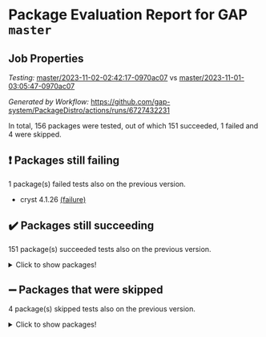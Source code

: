 # Package Evaluation Report for GAP `master`

## Job Properties

*Testing:* [master/2023-11-02-02:42:17-0970ac07](https://github.com/gap-system/PackageDistro/blob/data/reports/master/2023-11-02-02:42:17-0970ac07) vs [master/2023-11-01-03:05:47-0970ac07](https://github.com/gap-system/PackageDistro/blob/data/reports/master/2023-11-01-03:05:47-0970ac07)

*Generated by Workflow:* https://github.com/gap-system/PackageDistro/actions/runs/6727432231

In total, 156 packages were tested, out of which 151 succeeded, 1 failed and 4 were skipped.

## :exclamation: Packages still failing

1 package(s) failed tests also on the previous version.
- cryst 4.1.26 [(failure)](https://github.com/gap-system/PackageDistro/actions/runs/6727432231/job/18285512063)

## :heavy_check_mark: Packages still succeeding

151 package(s) succeeded tests also on the previous version.
<details><summary>Click to show packages!</summary>

- 4ti2interface 2023.02-04 [(success)](https://github.com/gap-system/PackageDistro/actions/runs/6727432231/job/18285505229)
- ace 5.6.2 [(success)](https://github.com/gap-system/PackageDistro/actions/runs/6727432231/job/18285505378)
- aclib 1.3.2 [(success)](https://github.com/gap-system/PackageDistro/actions/runs/6727432231/job/18285505494)
- agt 0.3.1 [(success)](https://github.com/gap-system/PackageDistro/actions/runs/6727432231/job/18285505641)
- alnuth 3.2.1 [(success)](https://github.com/gap-system/PackageDistro/actions/runs/6727432231/job/18285505775)
- anupq 3.3.0 [(success)](https://github.com/gap-system/PackageDistro/actions/runs/6727432231/job/18285505905)
- atlasrep 2.1.7 [(success)](https://github.com/gap-system/PackageDistro/actions/runs/6727432231/job/18285506034)
- autodoc 2023.06.19 [(success)](https://github.com/gap-system/PackageDistro/actions/runs/6727432231/job/18285507707)
- automata 1.15 [(success)](https://github.com/gap-system/PackageDistro/actions/runs/6727432231/job/18285508079)
- automgrp 1.3.2 [(success)](https://github.com/gap-system/PackageDistro/actions/runs/6727432231/job/18285508326)
- autpgrp 1.11 [(success)](https://github.com/gap-system/PackageDistro/actions/runs/6727432231/job/18285508574)
- cap 2023.10-07 [(success)](https://github.com/gap-system/PackageDistro/actions/runs/6727432231/job/18285508958)
- caratinterface 2.3.5 [(success)](https://github.com/gap-system/PackageDistro/actions/runs/6727432231/job/18285509582)
- cddinterface 2022.11.01 [(success)](https://github.com/gap-system/PackageDistro/actions/runs/6727432231/job/18285511039)
- circle 1.6.6 [(success)](https://github.com/gap-system/PackageDistro/actions/runs/6727432231/job/18285511164)
- classicpres 1.22 [(success)](https://github.com/gap-system/PackageDistro/actions/runs/6727432231/job/18285511312)
- cohomolo 1.6.11 [(success)](https://github.com/gap-system/PackageDistro/actions/runs/6727432231/job/18285511434)
- congruence 1.2.5 [(success)](https://github.com/gap-system/PackageDistro/actions/runs/6727432231/job/18285511524)
- corelg 1.56 [(success)](https://github.com/gap-system/PackageDistro/actions/runs/6727432231/job/18285511646)
- crime 1.6 [(success)](https://github.com/gap-system/PackageDistro/actions/runs/6727432231/job/18285511756)
- crisp 1.4.6 [(success)](https://github.com/gap-system/PackageDistro/actions/runs/6727432231/job/18285511861)
- crypting 0.10.4 [(success)](https://github.com/gap-system/PackageDistro/actions/runs/6727432231/job/18285511963)
- crystcat 1.1.10 [(success)](https://github.com/gap-system/PackageDistro/actions/runs/6727432231/job/18285512169)
- ctbllib 1.3.6 [(success)](https://github.com/gap-system/PackageDistro/actions/runs/6727432231/job/18285512282)
- cubefree 1.19 [(success)](https://github.com/gap-system/PackageDistro/actions/runs/6727432231/job/18285512415)
- curlinterface 2.3.2 [(success)](https://github.com/gap-system/PackageDistro/actions/runs/6727432231/job/18285512525)
- cvec 2.8.1 [(success)](https://github.com/gap-system/PackageDistro/actions/runs/6727432231/job/18285512621)
- datastructures 0.3.0 [(success)](https://github.com/gap-system/PackageDistro/actions/runs/6727432231/job/18285512711)
- deepthought 1.0.6 [(success)](https://github.com/gap-system/PackageDistro/actions/runs/6727432231/job/18285512831)
- design 1.8 [(success)](https://github.com/gap-system/PackageDistro/actions/runs/6727432231/job/18285512940)
- difsets 2.3.1 [(success)](https://github.com/gap-system/PackageDistro/actions/runs/6727432231/job/18285513048)
- digraphs 1.6.3 [(success)](https://github.com/gap-system/PackageDistro/actions/runs/6727432231/job/18285513166)
- edim 1.3.7 [(success)](https://github.com/gap-system/PackageDistro/actions/runs/6727432231/job/18285513283)
- example 4.3.4 [(success)](https://github.com/gap-system/PackageDistro/actions/runs/6727432231/job/18285513383)
- examplesforhomalg 2023.10-01 [(success)](https://github.com/gap-system/PackageDistro/actions/runs/6727432231/job/18285513493)
- factint 1.6.3 [(success)](https://github.com/gap-system/PackageDistro/actions/runs/6727432231/job/18285513632)
- ferret 1.0.9 [(success)](https://github.com/gap-system/PackageDistro/actions/runs/6727432231/job/18285513770)
- fga 1.5.0 [(success)](https://github.com/gap-system/PackageDistro/actions/runs/6727432231/job/18285513878)
- fining 1.5.6 [(success)](https://github.com/gap-system/PackageDistro/actions/runs/6727432231/job/18285514022)
- float 1.0.3 [(success)](https://github.com/gap-system/PackageDistro/actions/runs/6727432231/job/18285514140)
- format 1.4.3 [(success)](https://github.com/gap-system/PackageDistro/actions/runs/6727432231/job/18285514254)
- forms 1.2.9 [(success)](https://github.com/gap-system/PackageDistro/actions/runs/6727432231/job/18285514355)
- fplsa 1.2.6 [(success)](https://github.com/gap-system/PackageDistro/actions/runs/6727432231/job/18285514501)
- fr 2.4.12 [(success)](https://github.com/gap-system/PackageDistro/actions/runs/6727432231/job/18285514675)
- francy 2.0.3 [(success)](https://github.com/gap-system/PackageDistro/actions/runs/6727432231/job/18285514783)
- fwtree 1.3 [(success)](https://github.com/gap-system/PackageDistro/actions/runs/6727432231/job/18285514885)
- gapdoc 1.6.6 [(success)](https://github.com/gap-system/PackageDistro/actions/runs/6727432231/job/18285514978)
- gauss 2023.02-04 [(success)](https://github.com/gap-system/PackageDistro/actions/runs/6727432231/job/18285515085)
- gaussforhomalg 2023.10-01 [(success)](https://github.com/gap-system/PackageDistro/actions/runs/6727432231/job/18285515192)
- gbnp 1.0.5 [(success)](https://github.com/gap-system/PackageDistro/actions/runs/6727432231/job/18285515312)
- generalizedmorphismsforcap 2023.08-02 [(success)](https://github.com/gap-system/PackageDistro/actions/runs/6727432231/job/18285515416)
- genss 1.6.8 [(success)](https://github.com/gap-system/PackageDistro/actions/runs/6727432231/job/18285515520)
- gradedmodules 2023.09-01 [(success)](https://github.com/gap-system/PackageDistro/actions/runs/6727432231/job/18285515637)
- gradedringforhomalg 2023.08-01 [(success)](https://github.com/gap-system/PackageDistro/actions/runs/6727432231/job/18285515748)
- grape 4.9.0 [(success)](https://github.com/gap-system/PackageDistro/actions/runs/6727432231/job/18285515866)
- groupoids 1.73 [(success)](https://github.com/gap-system/PackageDistro/actions/runs/6727432231/job/18285515992)
- grpconst 2.6.4 [(success)](https://github.com/gap-system/PackageDistro/actions/runs/6727432231/job/18285516104)
- guarana 0.96.3 [(success)](https://github.com/gap-system/PackageDistro/actions/runs/6727432231/job/18285516219)
- guava 3.18 [(success)](https://github.com/gap-system/PackageDistro/actions/runs/6727432231/job/18285516322)
- hap 1.60 [(success)](https://github.com/gap-system/PackageDistro/actions/runs/6727432231/job/18285516418)
- hapcryst 0.1.15 [(success)](https://github.com/gap-system/PackageDistro/actions/runs/6727432231/job/18285516531)
- hecke 1.5.3 [(success)](https://github.com/gap-system/PackageDistro/actions/runs/6727432231/job/18285516655)
- help 3.5 [(success)](https://github.com/gap-system/PackageDistro/actions/runs/6727432231/job/18285516765)
- homalg 2023.10-01 [(success)](https://github.com/gap-system/PackageDistro/actions/runs/6727432231/job/18285516879)
- homalgtocas 2023.08-01 [(success)](https://github.com/gap-system/PackageDistro/actions/runs/6727432231/job/18285516968)
- idrel 2.45 [(success)](https://github.com/gap-system/PackageDistro/actions/runs/6727432231/job/18285517094)
- images 1.3.1 [(success)](https://github.com/gap-system/PackageDistro/actions/runs/6727432231/job/18285517217)
- intpic 0.3.0 [(success)](https://github.com/gap-system/PackageDistro/actions/runs/6727432231/job/18285517349)
- io 4.8.2 [(success)](https://github.com/gap-system/PackageDistro/actions/runs/6727432231/job/18285517481)
- io_forhomalg 2023.02-04 [(success)](https://github.com/gap-system/PackageDistro/actions/runs/6727432231/job/18285517595)
- irredsol 1.4.4 [(success)](https://github.com/gap-system/PackageDistro/actions/runs/6727432231/job/18285517726)
- json 2.1.1 [(success)](https://github.com/gap-system/PackageDistro/actions/runs/6727432231/job/18285517843)
- jupyterkernel 1.5.0 [(success)](https://github.com/gap-system/PackageDistro/actions/runs/6727432231/job/18285517993)
- jupyterviz 1.5.6 [(success)](https://github.com/gap-system/PackageDistro/actions/runs/6727432231/job/18285518119)
- kan 1.36 [(success)](https://github.com/gap-system/PackageDistro/actions/runs/6727432231/job/18285518252)
- kbmag 1.5.11 [(success)](https://github.com/gap-system/PackageDistro/actions/runs/6727432231/job/18285518379)
- laguna 3.9.6 [(success)](https://github.com/gap-system/PackageDistro/actions/runs/6727432231/job/18285518530)
- liealgdb 2.2.1 [(success)](https://github.com/gap-system/PackageDistro/actions/runs/6727432231/job/18285518708)
- liepring 2.8 [(success)](https://github.com/gap-system/PackageDistro/actions/runs/6727432231/job/18285518926)
- liering 2.4.2 [(success)](https://github.com/gap-system/PackageDistro/actions/runs/6727432231/job/18285519050)
- linearalgebraforcap 2023.10-04 [(success)](https://github.com/gap-system/PackageDistro/actions/runs/6727432231/job/18285519173)
- localizeringforhomalg 2023.10-01 [(success)](https://github.com/gap-system/PackageDistro/actions/runs/6727432231/job/18285519305)
- loops 3.4.3 [(success)](https://github.com/gap-system/PackageDistro/actions/runs/6727432231/job/18285519444)
- lpres 1.0.3 [(success)](https://github.com/gap-system/PackageDistro/actions/runs/6727432231/job/18285519569)
- majoranaalgebras 1.5.1 [(success)](https://github.com/gap-system/PackageDistro/actions/runs/6727432231/job/18285519680)
- mapclass 1.4.6 [(success)](https://github.com/gap-system/PackageDistro/actions/runs/6727432231/job/18285519807)
- matgrp 0.70 [(success)](https://github.com/gap-system/PackageDistro/actions/runs/6727432231/job/18285519954)
- matricesforhomalg 2023.10-01 [(success)](https://github.com/gap-system/PackageDistro/actions/runs/6727432231/job/18285520067)
- modisom 2.5.4 [(success)](https://github.com/gap-system/PackageDistro/actions/runs/6727432231/job/18285520220)
- modulepresentationsforcap 2023.10-01 [(success)](https://github.com/gap-system/PackageDistro/actions/runs/6727432231/job/18285520425)
- modules 2023.10-01 [(success)](https://github.com/gap-system/PackageDistro/actions/runs/6727432231/job/18285520562)
- monoidalcategories 2023.10-01 [(success)](https://github.com/gap-system/PackageDistro/actions/runs/6727432231/job/18285520695)
- nconvex 2022.09-01 [(success)](https://github.com/gap-system/PackageDistro/actions/runs/6727432231/job/18285520832)
- nilmat 1.4.2 [(success)](https://github.com/gap-system/PackageDistro/actions/runs/6727432231/job/18285520956)
- nock 1.5 [(success)](https://github.com/gap-system/PackageDistro/actions/runs/6727432231/job/18285521074)
- normalizinterface 1.3.6 [(success)](https://github.com/gap-system/PackageDistro/actions/runs/6727432231/job/18285521207)
- nq 2.5.10 [(success)](https://github.com/gap-system/PackageDistro/actions/runs/6727432231/job/18285521335)
- numericalsgps 1.3.1 [(success)](https://github.com/gap-system/PackageDistro/actions/runs/6727432231/job/18285521441)
- openmath 11.5.3 [(success)](https://github.com/gap-system/PackageDistro/actions/runs/6727432231/job/18285521580)
- orb 4.9.0 [(success)](https://github.com/gap-system/PackageDistro/actions/runs/6727432231/job/18285521695)
- packagemanager 1.4.1 [(success)](https://github.com/gap-system/PackageDistro/actions/runs/6727432231/job/18285521833)
- patternclass 2.4.3 [(success)](https://github.com/gap-system/PackageDistro/actions/runs/6727432231/job/18285521941)
- permut 2.0.4 [(success)](https://github.com/gap-system/PackageDistro/actions/runs/6727432231/job/18285522044)
- polenta 1.3.10 [(success)](https://github.com/gap-system/PackageDistro/actions/runs/6727432231/job/18285522140)
- polymaking 0.8.7 [(success)](https://github.com/gap-system/PackageDistro/actions/runs/6727432231/job/18285522246)
- primgrp 3.4.4 [(success)](https://github.com/gap-system/PackageDistro/actions/runs/6727432231/job/18285522329)
- profiling 2.5.4 [(success)](https://github.com/gap-system/PackageDistro/actions/runs/6727432231/job/18285522433)
- qpa 1.34 [(success)](https://github.com/gap-system/PackageDistro/actions/runs/6727432231/job/18285522537)
- quagroup 1.8.3 [(success)](https://github.com/gap-system/PackageDistro/actions/runs/6727432231/job/18285522640)
- radiroot 2.9 [(success)](https://github.com/gap-system/PackageDistro/actions/runs/6727432231/job/18285522760)
- rcwa 4.7.1 [(success)](https://github.com/gap-system/PackageDistro/actions/runs/6727432231/job/18285522888)
- rds 1.8 [(success)](https://github.com/gap-system/PackageDistro/actions/runs/6727432231/job/18285523000)
- recog 1.4.2 [(success)](https://github.com/gap-system/PackageDistro/actions/runs/6727432231/job/18285523099)
- repndecomp 1.3.0 [(success)](https://github.com/gap-system/PackageDistro/actions/runs/6727432231/job/18285523203)
- repsn 3.1.1 [(success)](https://github.com/gap-system/PackageDistro/actions/runs/6727432231/job/18285523319)
- resclasses 4.7.3 [(success)](https://github.com/gap-system/PackageDistro/actions/runs/6727432231/job/18285523427)
- ringsforhomalg 2023.09-01 [(success)](https://github.com/gap-system/PackageDistro/actions/runs/6727432231/job/18285523542)
- sco 2023.08-01 [(success)](https://github.com/gap-system/PackageDistro/actions/runs/6727432231/job/18285523647)
- scscp 2.4.1 [(success)](https://github.com/gap-system/PackageDistro/actions/runs/6727432231/job/18285523751)
- semigroups 5.3.2 [(success)](https://github.com/gap-system/PackageDistro/actions/runs/6727432231/job/18285523839)
- sglppow 2.3 [(success)](https://github.com/gap-system/PackageDistro/actions/runs/6727432231/job/18285523915)
- sgpviz 0.999.5 [(success)](https://github.com/gap-system/PackageDistro/actions/runs/6727432231/job/18285524013)
- simpcomp 2.1.14 [(success)](https://github.com/gap-system/PackageDistro/actions/runs/6727432231/job/18285524098)
- singular 2023.02.09 [(success)](https://github.com/gap-system/PackageDistro/actions/runs/6727432231/job/18285524183)
- sl2reps 1.1 [(success)](https://github.com/gap-system/PackageDistro/actions/runs/6727432231/job/18285524256)
- sla 1.5.3 [(success)](https://github.com/gap-system/PackageDistro/actions/runs/6727432231/job/18285524339)
- smallgrp 1.5.3 [(success)](https://github.com/gap-system/PackageDistro/actions/runs/6727432231/job/18285524424)
- smallsemi 0.6.13 [(success)](https://github.com/gap-system/PackageDistro/actions/runs/6727432231/job/18285524510)
- sonata 2.9.6 [(success)](https://github.com/gap-system/PackageDistro/actions/runs/6727432231/job/18285524591)
- sophus 1.27 [(success)](https://github.com/gap-system/PackageDistro/actions/runs/6727432231/job/18285524834)
- sotgrps 1.2 [(success)](https://github.com/gap-system/PackageDistro/actions/runs/6727432231/job/18285524931)
- spinsym 1.5.2 [(success)](https://github.com/gap-system/PackageDistro/actions/runs/6727432231/job/18285525016)
- standardff 1.0 [(success)](https://github.com/gap-system/PackageDistro/actions/runs/6727432231/job/18285525104)
- symbcompcc 1.3.2 [(success)](https://github.com/gap-system/PackageDistro/actions/runs/6727432231/job/18285525200)
- thelma 1.3 [(success)](https://github.com/gap-system/PackageDistro/actions/runs/6727432231/job/18285525304)
- tomlib 1.2.9 [(success)](https://github.com/gap-system/PackageDistro/actions/runs/6727432231/job/18285525397)
- toolsforhomalg 2023.10-01 [(success)](https://github.com/gap-system/PackageDistro/actions/runs/6727432231/job/18285525521)
- toric 1.9.5 [(success)](https://github.com/gap-system/PackageDistro/actions/runs/6727432231/job/18285525641)
- toricvarieties 2022.07.13 [(success)](https://github.com/gap-system/PackageDistro/actions/runs/6727432231/job/18285525732)
- transgrp 3.6.4 [(success)](https://github.com/gap-system/PackageDistro/actions/runs/6727432231/job/18285525865)
- ugaly 4.1.3 [(success)](https://github.com/gap-system/PackageDistro/actions/runs/6727432231/job/18285525963)
- unipot 1.5 [(success)](https://github.com/gap-system/PackageDistro/actions/runs/6727432231/job/18285526078)
- unitlib 4.2.0 [(success)](https://github.com/gap-system/PackageDistro/actions/runs/6727432231/job/18285526167)
- utils 0.84 [(success)](https://github.com/gap-system/PackageDistro/actions/runs/6727432231/job/18285526274)
- uuid 0.7 [(success)](https://github.com/gap-system/PackageDistro/actions/runs/6727432231/job/18285526387)
- walrus 0.9991 [(success)](https://github.com/gap-system/PackageDistro/actions/runs/6727432231/job/18285526504)
- wedderga 4.10.4 [(success)](https://github.com/gap-system/PackageDistro/actions/runs/6727432231/job/18285526621)
- xmod 2.91 [(success)](https://github.com/gap-system/PackageDistro/actions/runs/6727432231/job/18285526744)
- xmodalg 1.23 [(success)](https://github.com/gap-system/PackageDistro/actions/runs/6727432231/job/18285526845)
- yangbaxter 0.10.3 [(success)](https://github.com/gap-system/PackageDistro/actions/runs/6727432231/job/18285526952)
- zeromqinterface 0.14 [(success)](https://github.com/gap-system/PackageDistro/actions/runs/6727432231/job/18285527058)
</details>

## :heavy_minus_sign: Packages that were skipped

4 package(s) skipped tests also on the previous version.
<details><summary>Click to show packages!</summary>

- browse 1.8.21 [(skipped)](https://github.com/gap-system/PackageDistro/actions/runs/6727432231/job/18285211960)
- itc 1.5.1 [(skipped)](https://github.com/gap-system/PackageDistro/actions/runs/6727432231/job/18285211960)
- polycyclic 2.16 [(skipped)](https://github.com/gap-system/PackageDistro/actions/runs/6727432231/job/18285211960)
- xgap 4.31 [(skipped)](https://github.com/gap-system/PackageDistro/actions/runs/6727432231/job/18285211960)
</details>

